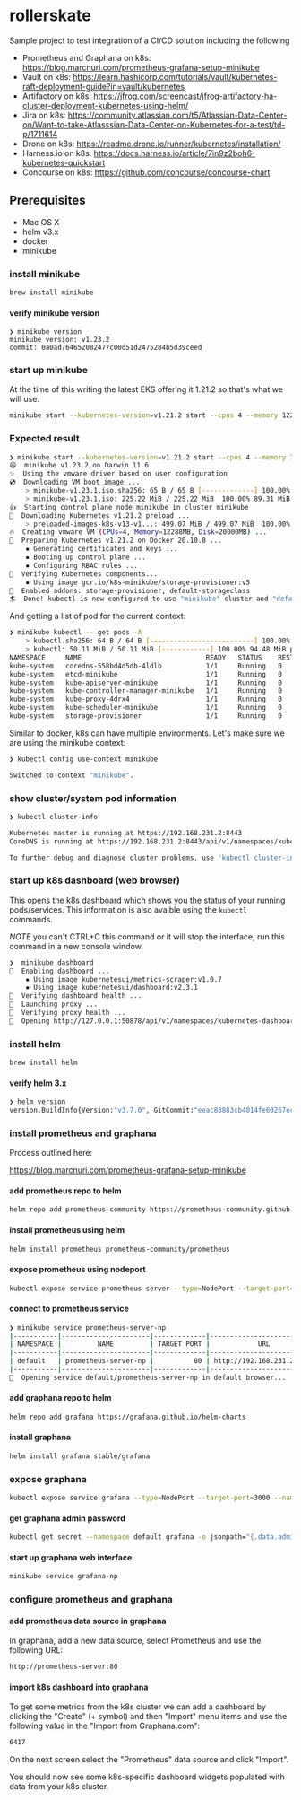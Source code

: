 # rollerskate

Sample project to test integration of a CI/CD solution including the following

* Prometheus and Graphana on k8s: https://blog.marcnuri.com/prometheus-grafana-setup-minikube
* Vault on k8s: https://learn.hashicorp.com/tutorials/vault/kubernetes-raft-deployment-guide?in=vault/kubernetes
* Artifactory on k8s: https://jfrog.com/screencast/jfrog-artifactory-ha-cluster-deployment-kubernetes-using-helm/
* Jira on k8s: https://community.atlassian.com/t5/Atlassian-Data-Center-on/Want-to-take-Atlasssian-Data-Center-on-Kubernetes-for-a-test/td-p/1711614
* Drone on k8s: https://readme.drone.io/runner/kubernetes/installation/
* Harness.io on k8s: https://docs.harness.io/article/7in9z2boh6-kubernetes-quickstart
* Concourse on k8s: https://github.com/concourse/concourse-chart

## Prerequisites

* Mac OS X
* helm v3.x
* docker
* minikube

### install minikube

```bash
brew install minikube
```

#### verify minikube version

```
❯ minikube version
minikube version: v1.23.2
commit: 0a0ad764652082477c00d51d2475284b5d39ceed
```

### start up minikube

At the time of this writing the latest EKS offering it 1.21.2 so that's what we will use.

```bash
minikube start --kubernetes-version=v1.21.2 start --cpus 4 --memory 12288 --driver=vmware
```

### Expected result

```bash
❯ minikube start --kubernetes-version=v1.21.2 start --cpus 4 --memory 12288 --driver=vmware
😄  minikube v1.23.2 on Darwin 11.6
✨  Using the vmware driver based on user configuration
💿  Downloading VM boot image ...
    > minikube-v1.23.1.iso.sha256: 65 B / 65 B [-------------] 100.00% ? p/s 0s
    > minikube-v1.23.1.iso: 225.22 MiB / 225.22 MiB  100.00% 89.31 MiB p/s 2.7s
👍  Starting control plane node minikube in cluster minikube
💾  Downloading Kubernetes v1.21.2 preload ...
    > preloaded-images-k8s-v13-v1...: 499.07 MiB / 499.07 MiB  100.00% 82.01 Mi
🔥  Creating vmware VM (CPUs=4, Memory=12288MB, Disk=20000MB) ...
🐳  Preparing Kubernetes v1.21.2 on Docker 20.10.8 ...
    ▪ Generating certificates and keys ...
    ▪ Booting up control plane ...
    ▪ Configuring RBAC rules ...
🔎  Verifying Kubernetes components...
    ▪ Using image gcr.io/k8s-minikube/storage-provisioner:v5
🌟  Enabled addons: storage-provisioner, default-storageclass
🏄  Done! kubectl is now configured to use "minikube" cluster and "default" namespace by default
```

And getting a list of pod for the current context:

```bash
❯ minikube kubectl -- get pods -A
    > kubectl.sha256: 64 B / 64 B [--------------------------] 100.00% ? p/s 0s
    > kubectl: 50.11 MiB / 50.11 MiB [------------] 100.00% 94.48 MiB p/s 700ms
NAMESPACE     NAME                               READY   STATUS    RESTARTS   AGE
kube-system   coredns-558bd4d5db-4ldlb           1/1     Running   0          23m
kube-system   etcd-minikube                      1/1     Running   0          23m
kube-system   kube-apiserver-minikube            1/1     Running   0          23m
kube-system   kube-controller-manager-minikube   1/1     Running   0          23m
kube-system   kube-proxy-4drx4                   1/1     Running   0          23m
kube-system   kube-scheduler-minikube            1/1     Running   0          23m
kube-system   storage-provisioner                1/1     Running   0          23m
```

Similar to docker, k8s can have multiple environments. Let's make sure we are using the minikube context:

```bash
❯ kubectl config use-context minikube

Switched to context "minikube".
```

### show cluster/system pod information

```bash
❯ kubectl cluster-info

Kubernetes master is running at https://192.168.231.2:8443
CoreDNS is running at https://192.168.231.2:8443/api/v1/namespaces/kube-system/services/kube-dns:dns/proxy

To further debug and diagnose cluster problems, use 'kubectl cluster-info dump'.
```

### start up k8s dashboard (web browser)

This opens the k8s dashboard which shows you the status of your running pods/services. This information is also avaible using the `kubectl` commands.

*NOTE* you can't CTRL+C this command or it  will stop the interface, run this command in a new console window.

```bash
❯  minikube dashboard
🔌  Enabling dashboard ...
    ▪ Using image kubernetesui/metrics-scraper:v1.0.7
    ▪ Using image kubernetesui/dashboard:v2.3.1
🤔  Verifying dashboard health ...
🚀  Launching proxy ...
🤔  Verifying proxy health ...
🎉  Opening http://127.0.0.1:50878/api/v1/namespaces/kubernetes-dashboard/services/http:kubernetes-dashboard:/proxy/ in your default browser...
```

### install helm

```bash
brew install helm
```

#### verify helm 3.x

```bash
❯ helm version
version.BuildInfo{Version:"v3.7.0", GitCommit:"eeac83883cb4014fe60267ec6373570374ce770b", GitTreeState:"clean", GoVersion:"go1.17"}
```

### install prometheus and graphana

Process outlined here:

https://blog.marcnuri.com/prometheus-grafana-setup-minikube

#### add prometheus repo to helm

```bash
helm repo add prometheus-community https://prometheus-community.github.io/helm-charts
```

#### install prometheus using helm

```bash
helm install prometheus prometheus-community/prometheus
```

#### expose prometheus using nodeport

```bash
kubectl expose service prometheus-server --type=NodePort --target-port=9090 --name=prometheus-server-np
```

#### connect to prometheus service

```bash
❯ minikube service prometheus-server-np
|-----------|----------------------|-------------|----------------------------|
| NAMESPACE |         NAME         | TARGET PORT |            URL             |
|-----------|----------------------|-------------|----------------------------|
| default   | prometheus-server-np |          80 | http://192.168.231.2:31941 |
|-----------|----------------------|-------------|----------------------------|
🎉  Opening service default/prometheus-server-np in default browser...
```

#### add graphana repo to helm

```bash
helm repo add grafana https://grafana.github.io/helm-charts
```

#### install graphana

```bash
helm install grafana stable/grafana
```

### expose graphana

```bash
kubectl expose service grafana --type=NodePort --target-port=3000 --name=grafana-np
```

#### get graphana admin password

```bash
kubectl get secret --namespace default grafana -o jsonpath="{.data.admin-password}" | base64 --decode ; echo
```

#### start up graphana web interface

```bash
minikube service grafana-np
```

### configure prometheus and graphana

#### add prometheus data source in graphana

In graphana, add a new data source, select Prometheus and use the following URL:

```bash
http://prometheus-server:80
```

#### import k8s dashboard into graphana

To get some metrics from the k8s cluster we can add a dashboard by clicking the "Create" (+ symbol) and then "Import" menu items and use the following value in the "Import from Graphana.com":

```bash
6417
```

On the next screen select the "Prometheus" data source and click "Import".

You should now see some k8s-specific dashboard widgets populated with data from your k8s cluster.


